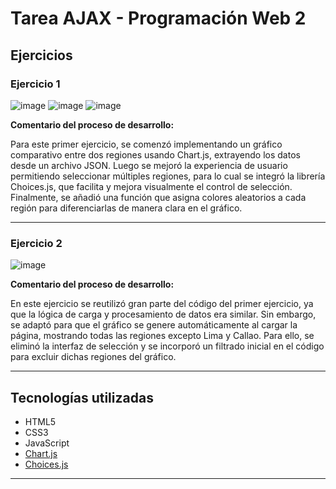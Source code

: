 # Tarea AJAX - Programación Web 2

## Ejercicios

### Ejercicio 1
![image](https://github.com/user-attachments/assets/1f54d86f-1d19-454c-b951-56cfee0fb235)
![image](https://github.com/user-attachments/assets/db2f061b-62dd-4646-8a30-539fb6824dbf)
![image](https://github.com/user-attachments/assets/8586c3ae-ee37-406a-8dfa-2dec43c72db0)


**Comentario del proceso de desarrollo:**

Para este primer ejercicio, se comenzó implementando un gráfico comparativo entre dos regiones usando Chart.js, extrayendo los datos desde un archivo JSON. Luego se mejoró la experiencia de usuario permitiendo seleccionar múltiples regiones, para lo cual se integró la librería Choices.js, que facilita y mejora visualmente el control de selección. Finalmente, se añadió una función que asigna colores aleatorios a cada región para diferenciarlas de manera clara en el gráfico.

---

### Ejercicio 2
![image](https://github.com/user-attachments/assets/d6013505-0d47-46f8-93d2-3b9b33f93f9e)

**Comentario del proceso de desarrollo:**

En este ejercicio se reutilizó gran parte del código del primer ejercicio, ya que la lógica de carga y procesamiento de datos era similar. Sin embargo, se adaptó para que el gráfico se genere automáticamente al cargar la página, mostrando todas las regiones excepto Lima y Callao. Para ello, se eliminó la interfaz de selección y se incorporó un filtrado inicial en el código para excluir dichas regiones del gráfico.

---

## Tecnologías utilizadas

- HTML5
- CSS3
- JavaScript
- [Chart.js](https://www.chartjs.org/)
- [Choices.js](https://github.com/Choices-js/Choices)

---
